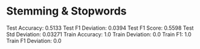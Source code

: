 # Stemming & Stopwords

Test Accuracy: 0.5133
Test F1 Deviation: 0.0394
Test F1 Score: 0.5598
Test Std Deviation: 0.03271
Train Accuracy: 1.0
Train Deviation: 0.0
Train F1: 1.0
Train F1 Deviation: 0.0